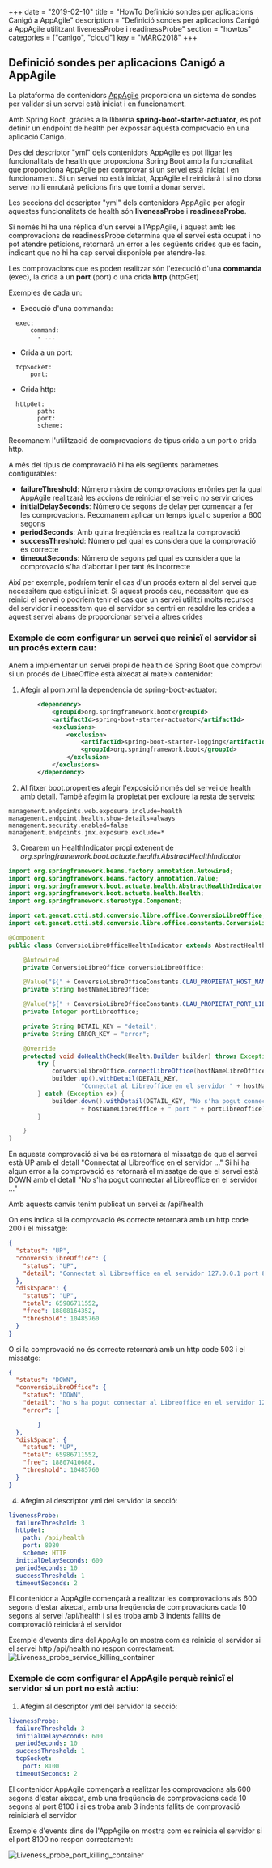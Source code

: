 +++
date        = "2019-02-10"
title       = "HowTo Definició sondes per aplicacions Canigó a AppAgile"
description = "Definició sondes per aplicacions Canigó a AppAgile utilitzant livenessProbe i readinessProbe"
section = "howtos"
categories = ["canigo", "cloud"]
key = "MARC2018"
+++

## Definició sondes per aplicacions Canigó a AppAgile

La plataforma de contenidors [AppAgile](https://canigo.ctti.gencat.cat/cloud-caas/contenidors_appagile/) proporciona un sistema de sondes per validar si un servei està iniciat i en funcionament.

Amb Spring Boot, gràcies a la llibreria **spring-boot-starter-actuator**, es pot definir un endpoint de health per expossar aquesta comprovació en una aplicació Canigó.

Des del descriptor "yml" dels contenidors AppAgile es pot lligar les funcionalitats de health que proporciona Spring Boot amb la funcionalitat que proporciona AppAgile per comprovar si un servei està iniciat i en funcionament. Si un servei no està iniciat, AppAgile el reiniciarà i si no dona servei no li enrutarà peticions fins que torni a donar servei.

Les seccions del descriptor "yml" dels contenidors AppAgile per afegir aquestes funcionalitats de health són **livenessProbe** i **readinessProbe**.

Si només hi ha una rèplica d'un servei a l'AppAgile, i aquest amb les comprovacions de readinessProbe determina que el servei està ocupat i no pot atendre peticions, retornarà un error a les següents crides que es facin, indicant que no hi ha cap servei disponible per atendre-les.

Les comprovacions que es poden realitzar són l'execució d'una **commanda** (exec), la crida a un **port** (port) o una crida **http** (httpGet)

Exemples de cada un:

- Execució d'una commanda:
```
  exec:
      command:
        - ...
```

- Crida a un port:
```
  tcpSocket:
      port: 
```

- Crida http:
```
  httpGet:
    	path: 
    	port: 
    	scheme:
```

Recomanem l'utilització de comprovacions de tipus crida a un port o crida http.

A més del tipus de comprovació hi ha els següents paràmetres configurables:

- **failureThreshold**: Número màxim de comprovacions errònies per la qual AppAgile realitzarà les accions de reiniciar el servei o no servir crides
- **initialDelaySeconds**: Número de segons de delay per començar a fer les comprovacions. Recomanem aplicar un temps igual o superior a 600 segons
- **periodSeconds**: Amb quina freqüència es realitza la comprovació
- **successThreshold**: Número pel qual es considera que la comprovació és correcte
- **timeoutSeconds**: Número de segons pel qual es considera que la comprovació s'ha d'abortar i per tant és incorrecte

Així per exemple, podríem tenir el cas d'un procés extern al del servei que necessitem que estigui iniciat. Si aquest procés cau, necessitem que es reinici el servei o podríem tenir el cas que un servei utilitzi molts recursos del servidor i necessitem que el servidor se centri en resoldre les crides a aquest servei abans de proporcionar servei a altres crides

### Exemple de com configurar un servei que reinicï el servidor si un procés extern cau:

Anem a implementar un servei propi de health de Spring Boot que comprovi si un procés de LibreOffice està aixecat al mateix contenidor:

1. Afegir al pom.xml la dependencia de spring-boot-actuator:

``` xml
		<dependency>
			<groupId>org.springframework.boot</groupId>
			<artifactId>spring-boot-starter-actuator</artifactId>
			<exclusions>
				<exclusion>
					<artifactId>spring-boot-starter-logging</artifactId>
					<groupId>org.springframework.boot</groupId>
				</exclusion>
			</exclusions>
		</dependency>
```
		
2. Al fitxer boot.properties afegir l'exposició només del servei de health amb detall. També afegim la propietat per excloure la resta de serveis:

``` properties
management.endpoints.web.exposure.include=health
management.endpoint.health.show-details=always
management.security.enabled=false
management.endpoints.jmx.exposure.exclude=*
```

3. Crearem un HealthIndicator propi extenent de *org.springframework.boot.actuate.health.AbstractHealthIndicator*

``` java
import org.springframework.beans.factory.annotation.Autowired;
import org.springframework.beans.factory.annotation.Value;
import org.springframework.boot.actuate.health.AbstractHealthIndicator;
import org.springframework.boot.actuate.health.Health;
import org.springframework.stereotype.Component;

import cat.gencat.ctti.std.conversio.libre.office.ConversioLibreOffice;
import cat.gencat.ctti.std.conversio.libre.office.constants.ConversioLibreOfficeConstants;

@Component
public class ConversioLibreOfficeHealthIndicator extends AbstractHealthIndicator {

	@Autowired
	private ConversioLibreOffice conversioLibreOffice;

	@Value("${" + ConversioLibreOfficeConstants.CLAU_PROPIETAT_HOST_NAME_LIBRE_OFFICE + "}")
	private String hostNameLibreOffice;

	@Value("${" + ConversioLibreOfficeConstants.CLAU_PROPIETAT_PORT_LIBRE_OFFICE + "}")
	private Integer portLibreoffice;

	private String DETAIL_KEY = "detail";
	private String ERROR_KEY = "error";

	@Override
	protected void doHealthCheck(Health.Builder builder) throws Exception {
		try {
			conversioLibreOffice.connectLibreOffice(hostNameLibreOffice, portLibreoffice);
			builder.up().withDetail(DETAIL_KEY,
					"Connectat al Libreoffice en el servidor " + hostNameLibreOffice + " port " + portLibreoffice);
		} catch (Exception ex) {
			builder.down().withDetail(DETAIL_KEY, "No s'ha pogut connectar al Libreoffice en el servidor "
					+ hostNameLibreOffice + " port " + portLibreoffice).withDetail(ERROR_KEY, ex);
		}

	}
}
```

En aquesta comprovació si va bé es retornarà el missatge de que el servei està UP amb el detall "Connectat al Libreoffice en el servidor ..."
Si hi ha algun error a la comprovació es retornarà el missatge de que el servei està DOWN amb el detall "No s'ha pogut connectar al Libreoffice en el servidor ..."

Amb aquests canvis tenim publicat un servei a:
/api/health

On ens indica si la comprovació és correcte retornarà amb un http code 200 i el missatge:

``` json
{
  "status": "UP",
  "conversioLibreOffice": {
    "status": "UP",
    "detail": "Connectat al Libreoffice en el servidor 127.0.0.1 port 8100"
  },
  "diskSpace": {
    "status": "UP",
    "total": 65986711552,
    "free": 18808164352,
    "threshold": 10485760
  }
}
```

O si la comprovació no és correcte retornarà amb un http code 503 i el missatge:

``` json
{
  "status": "DOWN",
  "conversioLibreOffice": {
    "status": "DOWN",
    "detail": "No s'ha pogut connectar al Libreoffice en el servidor 127.0.0.1 port 8100",
    "error": {

		}
  },
  "diskSpace": {
    "status": "UP",
    "total": 65986711552,
    "free": 18807410688,
    "threshold": 10485760
  }
}
```

4. Afegim al descriptor yml del servidor la secció:

``` yml
livenessProbe:
  failureThreshold: 3
  httpGet:
    path: /api/health
    port: 8080
    scheme: HTTP
  initialDelaySeconds: 600
  periodSeconds: 10
  successThreshold: 1
  timeoutSeconds: 2
```
  
El contenidor a AppAgile començarà a realitzar les comprovacions als 600 segons d'estar aixecat, amb una freqüencia de comprovacions cada 10 segons al servei /api/health i si es troba amb 3 indents fallits de comprovació reiniciarà el servidor

Exemple d'events dins del AppAgile on mostra com es reinicia el servidor si el servei http /api/health no respon correctament:
![Liveness_probe_service_killing_container](/related/canigo/howto/imatges/201903_Liveness_probe_service_killing_container.png "Liveness probe service killing container")

### Exemple de com configurar el AppAgile perquè reinicï el servidor si un port no està actiu:

1. Afegim al descriptor yml del servidor la secció:

``` yml
livenessProbe:
  failureThreshold: 3
  initialDelaySeconds: 600
  periodSeconds: 10
  successThreshold: 1
  tcpSocket:
    port: 8100
  timeoutSeconds: 2
```
  
El contenidor AppAgile començarà a realitzar les comprovacions als 600 segons d'estar aixecat, amb una freqüencia de comprovacions cada 10 segons al port 8100 i si es troba amb 3 indents fallits de comprovació reiniciarà el servidor

Exemple d'events dins de l'AppAgile on mostra com es reinicia el servidor si el port 8100 no respon correctament:

![Liveness_probe_port_killing_container](/related/canigo/howto/imatges/201903_Liveness_probe_port_killing_container.png "Liveness probe port killing container")

